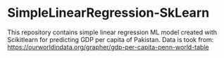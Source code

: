 # SimpleLinearRegression-SkLearn
This repository contains simple linear regression ML model created with Scikitlearn for predicting GDP per capita of Pakistan.
Data is took from: https://ourworldindata.org/grapher/gdp-per-capita-penn-world-table
